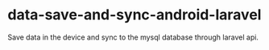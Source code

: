 # data-save-and-sync-android-laravel
Save data in the device and sync to the mysql database through laravel api.

